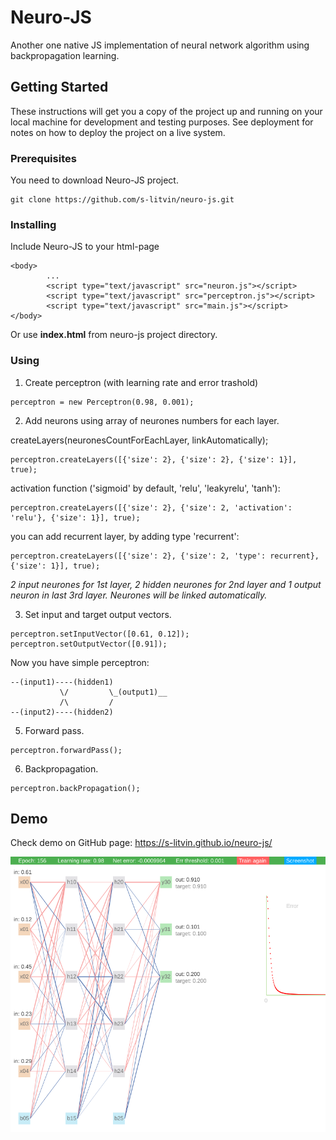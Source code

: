 

# Neuro-JS

Another one native JS implementation of neural network algorithm using backpropagation learning.


## Getting Started

These instructions will get you a copy of the project up and running on your local machine for development and testing purposes. See deployment for notes on how to deploy the project on a live system.

### Prerequisites

You need to download Neuro-JS project. 

```
git clone https://github.com/s-litvin/neuro-js.git
```

### Installing

Include Neuro-JS to your html-page

```
<body>
        ...
        <script type="text/javascript" src="neuron.js"></script>
        <script type="text/javascript" src="perceptron.js"></script>
        <script type="text/javascript" src="main.js"></script>
</body>
```

Or use **index.html** from neuro-js project directory.

### Using

1. Create perceptron (with learning rate and error trashold)
```
perceptron = new Perceptron(0.98, 0.001);
```

2. Add neurons using array of neurones numbers for each layer.

createLayers(neuronesCountForEachLayer, linkAutomatically);
```
perceptron.createLayers([{'size': 2}, {'size': 2}, {'size': 1}], true);
```

activation function ('sigmoid' by default, 'relu', 'leakyrelu', 'tanh'):
```
perceptron.createLayers([{'size': 2}, {'size': 2, 'activation': 'relu'}, {'size': 1}], true);
```

you can add recurrent layer, by adding type 'recurrent':
```
perceptron.createLayers([{'size': 2}, {'size': 2, 'type': recurrent}, {'size': 1}], true);
```


_2 input neurones for 1st layer, 2 hidden neurones for 2nd layer and 1 output neuron in last 3rd layer. Neurones will be linked automatically._


3. Set input and target output vectors.
```
perceptron.setInputVector([0.61, 0.12]);
perceptron.setOutputVector([0.91]);
```

Now you have simple perceptron:
``` 
--(input1)----(hidden1)
           \/         \_(output1)__
           /\         /
--(input2)----(hidden2)
```

5. Forward pass.
``` 
perceptron.forwardPass();
```

6. Backpropagation.
``` 
perceptron.backPropagation();
```


## Demo
Check demo on GitHub page: https://s-litvin.github.io/neuro-js/

![](https://raw.githubusercontent.com/s-litvin/neuro-js/master/preview.png)
 
